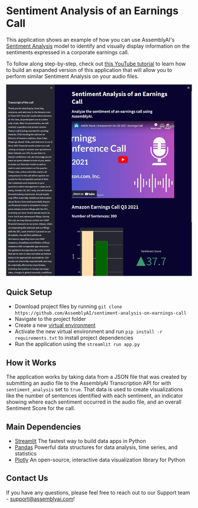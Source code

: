 # Sentiment Analysis of an Earnings Call

This application shows an example of how you can use AssemblyAI's [Sentiment Analysis](https://www.assemblyai.com/blog/introducing-sentiment-analysis/) model to identify and visually display information on the sentiments expressed in a corporate earnings call.

To follow along step-by-step, check out [this YouTube tutorial](https://youtu.be/kBoe56CfugY) to learn how to build an expanded version of this application that will allow you to perform similar Sentiment Analysis on your audio files.

![Preview](screenshot.png)

## Quick Setup

* Download project files by running `git clone https://github.com/AssemblyAI/sentiment-analysis-on-earnings-call`
* Navigate to the project folder
* Create a new [virtual environment](https://docs.python.org/3/library/venv.html)
* Activate the new virtual environment and run `pip install -r requirements.txt` to install project dependencies
* Run the application using the `streamlit run app.py`

## How it Works

The application works by taking data from a JSON file that was created by submitting an audio file to the AssemblyAI Transcription API for with `sentiment_analysis` set to `true`. That data is used to create visualizations like the number of sentences identified with each sentiment, an indicator showing where each sentiment occurred in the audio file, and an overall Sentiment Score for the call.

## Main Dependencies

* [Streamlit](https://pypi.org/project/streamlit/) The fastest way to build data apps in Python
* [Pandas](https://pypi.org/project/pandas/) Powerful data structures for data analysis, time series, and statistics
* [Plotly](https://pypi.org/project/plotly/) An open-source, interactive data visualization library for Python


Contact Us
--
If you have any questions, please feel free to reach out to our Support team - support@assemblyai.com!
